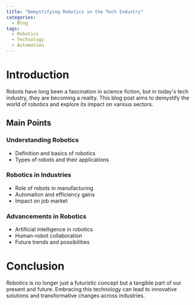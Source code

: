 ```yaml
---
title: "Demystifying Robotics in the Tech Industry"
categories:
  - Blog
tags:
  - Robotics
  - Technology
  - Automation
---
```


# Introduction
Robots have long been a fascination in science fiction, but in today's tech industry, they are becoming a reality. This blog post aims to demystify the world of robotics and explore its impact on various sectors.

## Main Points
### Understanding Robotics
- Definition and basics of robotics
- Types of robots and their applications

### Robotics in Industries
- Role of robots in manufacturing
- Automation and efficiency gains
- Impact on job market

### Advancements in Robotics
- Artificial intelligence in robotics
- Human-robot collaboration
- Future trends and possibilities

# Conclusion
Robotics is no longer just a futuristic concept but a tangible part of our present and future. Embracing this technology can lead to innovative solutions and transformative changes across industries.